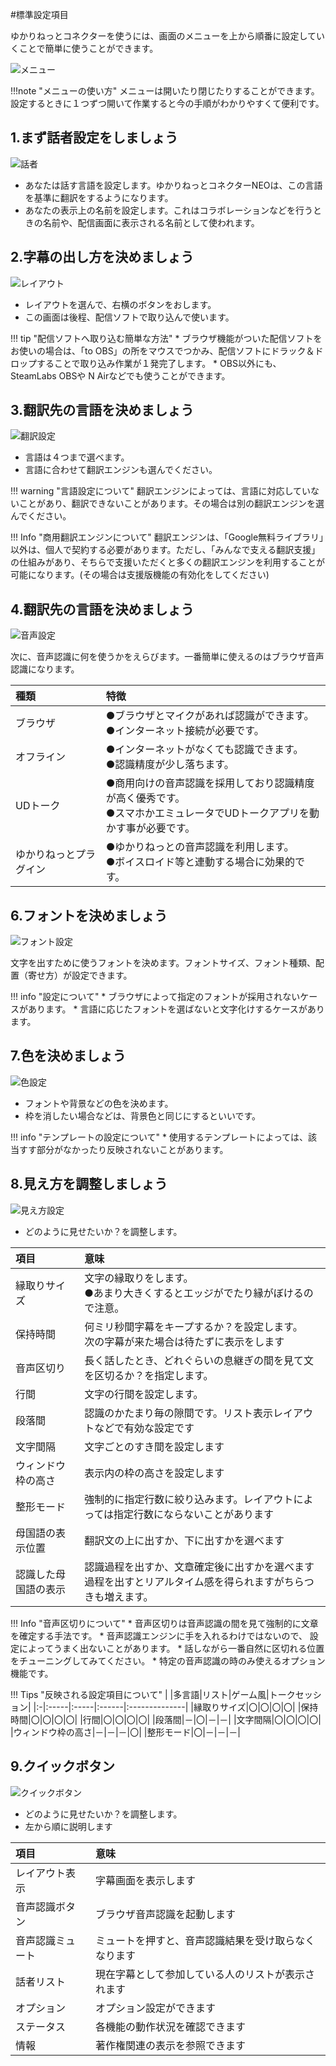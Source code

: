 #標準設定項目

ゆかりねっとコネクターを使うには、画面のメニューを上から順番に設定していくことで簡単に使うことができます。

![メニュー](images/startup_menu1.png)

!!!note "メニューの使い方"
    メニューは開いたり閉じたりすることができます。設定するときに１つずつ開いて作業すると今の手順がわかりやすくて便利です。

## 1.まず話者設定をしましょう

![話者](images/startup_menu2.png)

* あなたは話す言語を設定します。ゆかりねっとコネクターNEOは、この言語を基準に翻訳をするようになります。
* あなたの表示上の名前を設定します。これはコラボレーションなどを行うときの名前や、配信画面に表示される名前として使われます。

## 2.字幕の出し方を決めましょう

![レイアウト](images/startup_menu3.png)

* レイアウトを選んで、右横のボタンをおします。
* この画面は後程、配信ソフトで取り込んで使います。

!!! tip "配信ソフトへ取り込む簡単な方法"
    * ブラウザ機能がついた配信ソフトをお使いの場合は、「to OBS」の所をマウスでつかみ、配信ソフトにドラック＆ドロップすることで取り込み作業が１発完了します。
    * OBS以外にも、SteamLabs OBSや N Airなどでも使うことができます。

## 3.翻訳先の言語を決めましょう

![翻訳設定](images/startup_menu4.png)

* 言語は４つまで選べます。
* 言語に合わせて翻訳エンジンも選んでください。

!!! warning "言語設定について"
    翻訳エンジンによっては、言語に対応していないことがあり、翻訳できないことがあります。その場合は別の翻訳エンジンを選んでください。

!!! Info "商用翻訳エンジンについて"
    翻訳エンジンは、「Google無料ライブラリ」以外は、個人で契約する必要があります。ただし、「みんなで支える翻訳支援」の仕組みがあり、そちらで支援いただくと多くの翻訳エンジンを利用することが可能になります。(その場合は支援版機能の有効化をしてください)

## 4.翻訳先の言語を決めましょう

![音声設定](images/startup_menu5.png)

次に、音声認識に何を使うかをえらびます。一番簡単に使えるのはブラウザ音声認識になります。

|種類|特徴|
|:---|:---|
|ブラウザ|●ブラウザとマイクがあれば認識ができます。<br>●インターネット接続が必要です。|
|オフライン|●インターネットがなくても認識できます。<br>●認識精度が少し落ちます。|
|UDトーク|●商用向けの音声認識を採用しており認識精度が高く優秀です。<br>●スマホかエミュレータでUDトークアプリを動かす事が必要です。|
|ゆかりねっとプラグイン|●ゆかりねっとの音声認識を利用します。<br>●ボイスロイド等と連動する場合に効果的です。|

## 6.フォントを決めましょう

![フォント設定](images/startup_menu6.png)

文字を出すために使うフォントを決めます。フォントサイズ、フォント種類、配置（寄せ方）が設定できます。

!!! info "設定について"
    * ブラウザによって指定のフォントが採用されないケースがあります。
    * 言語に応じたフォントを選ばないと文字化けするケースがあります。

## 7.色を決めましょう

![色設定](images/startup_menu7.png)

* フォントや背景などの色を決めます。
* 枠を消したい場合などは、背景色と同じにするといいです。

!!! info "テンプレートの設定について"
    * 使用するテンプレートによっては、該当すす部分がなかったり反映されないことがあります。


## 8.見え方を調整しましょう

![見え方設定](images/startup_menu8.png)

* どのように見せたいか？を調整します。

|項目|意味|
|:--|:--|
|縁取りサイズ|文字の縁取りをします。<br>●あまり大きくするとエッジがでたり縁がぼけるので注意。|
|保持時間|何ミリ秒間字幕をキープするか？を設定します。<br>次の字幕が来た場合は待たずに表示をします|
|音声区切り|長く話したとき、どれぐらいの息継ぎの間を見て文を区切るか？を指定します。|
|行間|文字の行間を設定します。|
|段落間|認識のかたまり毎の隙間です。リスト表示レイアウトなどで有効な設定です|
|文字間隔|文字ごとのすき間を設定します|
|ウィンドウ枠の高さ|表示内の枠の高さを設定します|
|整形モード|強制的に指定行数に絞り込みます。レイアウトによっては指定行数にならないことがあります|
|母国語の表示位置|翻訳文の上に出すか、下に出すかを選べます|
|認識した母国語の表示|認識過程を出すか、文章確定後に出すかを選べます<br>過程を出すとリアルタイム感を得られますがちらつきも増えます。|

!!! Info "音声区切りについて"
    * 音声区切りは音声認識の間を見て強制的に文章を確定する手法です。
    * 音声認識エンジンに手を入れるわけではないので、
    設定によってうまく出ないことがあります。
    * 話しながら一番自然に区切れる位置をチューニングしてみてください。
    * 特定の音声認識の時のみ使えるオプション機能です。

!!! Tips "反映される設定項目について"
    |   |多言語|リスト|ゲーム風|トークセッション|
    |:-|:-----|:-----|:------|:--------------|
    |縁取りサイズ|〇|〇|〇|〇|
    |保持時間|〇|〇|〇|〇|
    |行間|〇|〇|〇|〇|
    |段落間|－|〇|－|－|
    |文字間隔|〇|〇|〇|〇|
    |ウィンドウ枠の高さ|－|－|－|〇|
    |整形モード|〇|－|－|－|

## 9.クイックボタン

![クイックボタン](images/startup_menu9.png)

* どのように見せたいか？を調整します。
* 左から順に説明します

|項目|意味|
|:--|:--|
|レイアウト表示|字幕画面を表示します|
|音声認識ボタン|ブラウザ音声認識を起動します|
|音声認識ミュート|ミュートを押すと、音声認識結果を受け取らなくなります|
|話者リスト|現在字幕として参加している人のリストが表示されます|
|オプション|オプション設定ができます|
|ステータス|各機能の動作状況を確認できます|
|情報|著作権関連の表示を参照できます|
